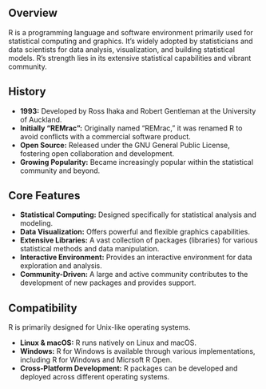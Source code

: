## Overview

R is a programming language and software environment primarily used for statistical computing and graphics. It’s widely adopted by statisticians and data scientists for data analysis, visualization, and building statistical models. R’s strength lies in its extensive statistical capabilities and vibrant community.

## History

*   **1993:** Developed by Ross Ihaka and Robert Gentleman at the University of Auckland.
*   **Initially “REMrac”:**  Originally named “REMrac,” it was renamed R to avoid conflicts with a commercial software product.
*   **Open Source:** Released under the GNU General Public License, fostering open collaboration and development.
*   **Growing Popularity:** Became increasingly popular within the statistical community and beyond.

## Core Features

*   **Statistical Computing:**  Designed specifically for statistical analysis and modeling.
*   **Data Visualization:**  Offers powerful and flexible graphics capabilities.
*   **Extensive Libraries:**  A vast collection of packages (libraries) for various statistical methods and data manipulation.
*   **Interactive Environment:**  Provides an interactive environment for data exploration and analysis.
*   **Community-Driven:**  A large and active community contributes to the development of new packages and provides support.

## Compatibility

R is primarily designed for Unix-like operating systems.

*   **Linux & macOS:**  R runs natively on Linux and macOS.
*   **Windows:**  R for Windows is available through various implementations, including R for Windows and Micrsoft R Open.
*   **Cross-Platform Development:**  R packages can be developed and deployed across different operating systems.